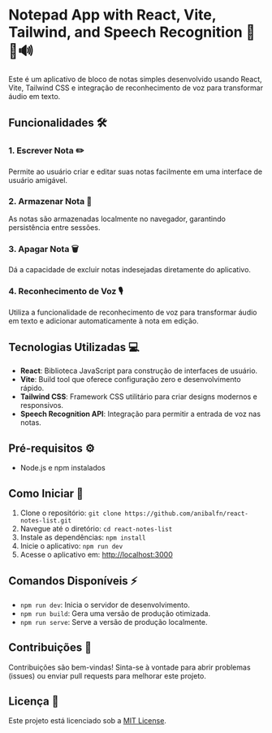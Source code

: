 # Notepad App with React, Vite, Tailwind, and Speech Recognition 📝🚀🔊

Este é um aplicativo de bloco de notas simples desenvolvido usando React, Vite, Tailwind CSS e integração de reconhecimento de voz para transformar áudio em texto.

## Funcionalidades 🛠️

### 1. Escrever Nota ✏️
Permite ao usuário criar e editar suas notas facilmente em uma interface de usuário amigável.

### 2. Armazenar Nota 💾
As notas são armazenadas localmente no navegador, garantindo persistência entre sessões.

### 3. Apagar Nota 🗑️
Dá a capacidade de excluir notas indesejadas diretamente do aplicativo.

### 4. Reconhecimento de Voz 🎙️
Utiliza a funcionalidade de reconhecimento de voz para transformar áudio em texto e adicionar automaticamente à nota em edição.

## Tecnologias Utilizadas 💻

- **React**: Biblioteca JavaScript para construção de interfaces de usuário.
- **Vite**: Build tool que oferece configuração zero e desenvolvimento rápido.
- **Tailwind CSS**: Framework CSS utilitário para criar designs modernos e responsivos.
- **Speech Recognition API**: Integração para permitir a entrada de voz nas notas.

## Pré-requisitos ⚙️

- Node.js e npm instalados

## Como Iniciar 🚀

1. Clone o repositório: `git clone https://github.com/anibalfn/react-notes-list.git`
2. Navegue até o diretório: `cd react-notes-list`
3. Instale as dependências: `npm install`
4. Inicie o aplicativo: `npm run dev`
5. Acesse o aplicativo em: [http://localhost:3000](http://localhost:3000)

## Comandos Disponíveis ⚡

- `npm run dev`: Inicia o servidor de desenvolvimento.
- `npm run build`: Gera uma versão de produção otimizada.
- `npm run serve`: Serve a versão de produção localmente.

## Contribuições 🤝

Contribuições são bem-vindas! Sinta-se à vontade para abrir problemas (issues) ou enviar pull requests para melhorar este projeto.

## Licença 📜

Este projeto está licenciado sob a [MIT License](LICENSE).
